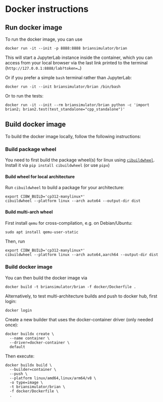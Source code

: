 # Docker instructions

## Run docker image
To run the docker image, you can use

`docker run -it --init -p 8888:8888 briansimulator/brian`

This will start a JupyterLab instance inside the container, which you can access from your local browser via the last link
printed to the terminal (`http://127.0.0.1:8888/lab?token=…`)

Or if you prefer a simple `bash` terminal rather than JupyterLab:

`docker run -it --init briansimulator/brian /bin/bash`

Or to run the tests:

`docker run -it --init --rm briansimulator/brian python -c 'import brian2; brian2.test(test_standalone="cpp_standalone")'`

## Build docker image
To build the docker image locally, follow the following instructions:

### Build package wheel
You need to first build the package wheel(s) for linux using [`cibuildwheel`](https://cibuildwheel.readthedocs.io). Install it via
`pip install cibuildwheel` (or use `pipx`)

#### Build wheel for local architecture
Run `cibuildwheel` to build a package for your architecture:
```
export CIBW_BUILD='cp312-manylinux*'
cibuildwheel --platform linux --arch auto64 --output-dir dist
```

#### Build multi-arch wheel
First install `qemu` for cross-compilation, e.g. on Debian/Ubuntu:

`sudo apt install qemu-user-static`

Then, run
```
export CIBW_BUILD='cp312-manylinux*'
cibuildwheel --platform linux --arch auto64,aarch64 --output-dir dist
```

### Build docker image

You can then build the docker image via

`docker build -t briansimulator/brian -f docker/Dockerfile .`

Alternatively, to test multi-architecture builds and push to docker hub, first login:

`docker login`

Create a new builder that uses the docker-container driver (only needed once):
```
docker buildx create \
  --name container \
  --driver=docker-container \
  default
```
Then execute:

```
docker buildx build \
  --builder=container \
  --push \
  --platform linux/amd64,linux/arm64/v8 \
  -o type=image \
  -t briansimulator/brian \
  -f docker/Dockerfile \
  .
```
